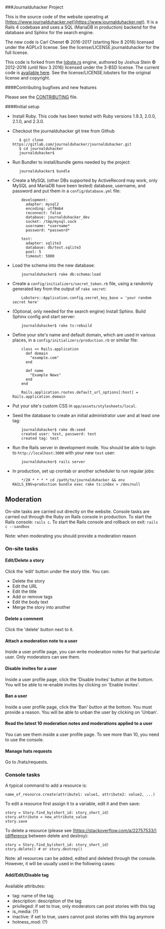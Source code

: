 ###Journalduhacker Project

This is the source code of the website operating at
[https://www.journalduhacker.net](https://www.journalduhacker.net).  It is a Rails 4 codebase and uses a
SQL (MariaDB in production) backend for the database and Sphinx for the search
engine.

The new code is Carl Chenet © 2016-2017 (starting Nov 8 2016) licensed under the AGPLv3 license. See the license/LICENSE.journalduhacker for the full license.

This code is forked from the [lobste.rs](https://lobster.rs) engine, authored by Joshua Stein © 2012-2016 (until Nov 3 2016) licensed under the 3-BSD license. The current code is [available here](https://github.com/lobsters/). See the license/LICENSE.lobsters for the original license and copyright.


####Contributing bugfixes and new features

Please see the [CONTRIBUTING](https://gitlab.com/journalduhacker/journalduhacker/blob/master/CONTRIBUTING.md)
file.

####Initial setup

* Install Ruby.  This code has been tested with Ruby versions 1.9.3, 2.0.0, 2.1.0,
and 2.3.0.

* Checkout the journalduhacker git tree from Github

         $ git clone https://gitlab.com/journalduhacker/journalduhacker.git
         $ cd journalduhacker
         journalduhacker$ 

* Run Bundler to install/bundle gems needed by the project:

         journalduhacker$ bundle

* Create a MySQL (other DBs supported by ActiveRecord may work, only MySQL and
MariaDB have been tested) database, username, and password and put them in a
`config/database.yml` file:

          development:
            adapter: mysql2
            encoding: utf8mb4
            reconnect: false
            database: journalduhacker_dev
            socket: /tmp/mysql.sock
            username: *username*
            password: *password*
            
          test:
            adapter: sqlite3
            database: db/test.sqlite3
            pool: 5
            timeout: 5000

* Load the schema into the new database:

          journalduhacker$ rake db:schema:load

* Create a `config/initializers/secret_token.rb` file, using a randomly
generated key from the output of `rake secret`:

          Lobsters::Application.config.secret_key_base = 'your random secret here'

* (Optional, only needed for the search engine) Install Sphinx.  Build Sphinx
config and start server:

          journalduhacker$ rake ts:rebuild

* Define your site's name and default domain, which are used in various places,
in a `config/initializers/production.rb` or similar file:

          class << Rails.application
            def domain
              "example.com"
            end
          
            def name
              "Example News"
            end
          end
          
          Rails.application.routes.default_url_options[:host] = Rails.application.domain

* Put your site's custom CSS in `app/assets/stylesheets/local`.

* Seed the database to create an initial administrator user and at least one tag:

          journalduhacker$ rake db:seed
          created user: test, password: test
          created tag: test

* Run the Rails server in development mode.  You should be able to login to
`http://localhost:3000` with your new `test` user:

          journalduhacker$ rails server

* In production, set up crontab or another scheduler to run regular jobs:

          */20 * * * * cd /path/to/journalduhacker && env RAILS_ENV=production bundle exec rake ts:index > /dev/null

## Moderation

On-site tasks are carried out directly on the website. Console tasks are carried out through the Ruby on Rails console in production.
To start the Rails console: ```rails c```. To start the Rails console and rollback on exit: ```rails c --sandbox```

Note: when moderating you should provide a moderation reason

### On-site tasks

#### Edit/Delete a story

Click the 'edit' button under the story title. You can:
* Delete the story
* Edit the URL
* Edit the title
* Add or remove tags
* Edit the body text
* Merge the story into another

#### Delete a comment

Click the 'delete' button next to it.

#### Attach a moderation note to a user

Inside a user profile page, you can write moderation notes for that particular user. Only moderators can see them.

#### Disable invites for a user

Inside a user profile page, click the 'Disable Invites' button at the bottom.
You will be able to re-enable invites by clicking on 'Enable Invites'.

#### Ban a user

Inside a user profile page, click the 'Ban' button at the bottom. You must provide a reason.
You will be able to unban the user by clicking on 'Unban'.

#### Read the latest 10 moderation notes and moderations applied to a user

You can see them inside a user profile page. To see more than 10, you need to use the console.

#### Manage hats requests

Go to /hats/requests.

### Console tasks

A typical command to add a resource is:
```
name_of_resource.create(attribute1: value1, attribute2: value2, ...)
```

To edit a resource first assign it to a variable, edit it and then save:
```
story = Story.find_by(short_id: story_short_id)
story.attribute = new_attribute_value
story.save
```

To delete a resource (please see [https://stackoverflow.com/a/22757533/](difference between delete and destroy):
```
story = Story.find_by(short_id: story_short_id)
story.delete() # or story.destroy()
```

Note: all resources can be added, edited and deleted through the console. However, it will be usually used in the following cases:

#### Add/Edit/Disable tag

Available attributes:
* tag: name of the tag
* description: description of the tag
* privileged: if set to true, only moderators can post stories with this tag
* is_media: (?)
* inactive: if set to true, users cannot post stories with this tag anymore
* hotness_mod: (?)
